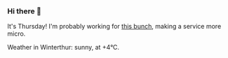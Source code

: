 ### Hi there :wave:

It's Thursday! I'm probably working for [this bunch](https://github.com/kohofinancial), making a service more micro.

Weather in Winterthur: sunny, at +4°C.
